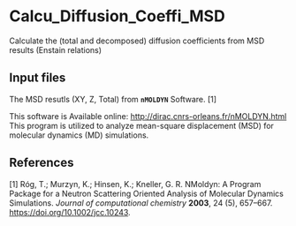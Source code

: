 # Calcu_Diffusion_Coeffi_MSD

Calculate the (total and decomposed) diffusion coefficients from MSD results (Enstain relations)

## Input files

The MSD resutls (XY, Z, Total) from **`nMOLDYN`** Software. [1]

This software is Available online: http://dirac.cnrs-orleans.fr/nMOLDYN.html  This program is utilized to analyze mean-square displacement (MSD) for molecular dynamics (MD) simulations.  

## References

[1] Róg, T.; Murzyn, K.; Hinsen, K.; Kneller, G. R. NMoldyn: A Program Package for a Neutron Scattering Oriented Analysis of Molecular Dynamics Simulations. _Journal_ _of_ _computational_ _chemistry_ **2003**, 24 (5), 657–667. https://doi.org/10.1002/jcc.10243.
